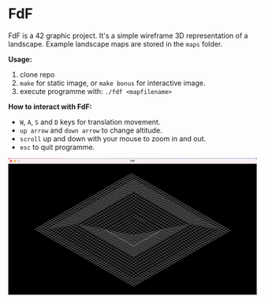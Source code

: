 # FdF
FdF is a 42 graphic project. It's a simple wireframe 3D representation of a landscape. Example landscape maps are stored in the `maps` folder.

**Usage:**
1. clone repo
2. `make` for static image, or `make bonus` for interactive image.
3. execute programme with: `./fdf <mapfilename>`

**How to interact with FdF:**
* `W`, `A`, `S` and `D` keys for translation movement.
* `up arrow` and `down arrow` to change altitude.
* `scroll` up and down with your mouse to zoom in and out.
* `esc` to quit programme.

![example_output](images/pylone.png "pylone.fdf")
